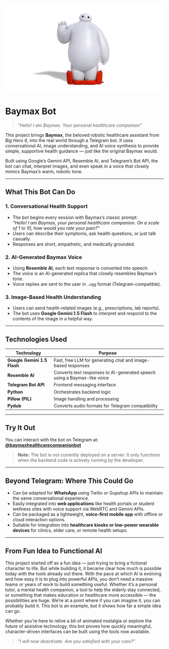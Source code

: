 ![Baymax Waving](./baymax.jpg)

# Baymax Bot

> _"Hello! I am Baymax. Your personal healthcare companion"_

This project brings **Baymax**, the beloved robotic healthcare assistant from *Big Hero 6*, into the real world through a Telegram bot. It uses conversational AI, image understanding, and AI voice synthesis to provide simple, supportive health guidance — just like the original Baymax would.

Built using Google’s Gemini API, Resemble AI, and Telegram’s Bot API, the bot can chat, interpret images, and even speak in a voice that closely mimics Baymax’s warm, robotic tone.

---

## What This Bot Can Do

### 1. Conversational Health Support
- The bot begins every session with Baymax’s classic prompt:  
  _"Hello! I am Baymax, your personal healthcare companion. On a scale of 1 to 10, how would you rate your pain?"_
- Users can describe their symptoms, ask health questions, or just talk casually.
- Responses are short, empathetic, and medically grounded.

### 2. AI-Generated Baymax Voice
- Using **Resemble AI**, each text response is converted into speech.
- The voice is an AI-generated replica that closely resembles Baymax’s tone.
- Voice replies are sent to the user in `.ogg` format (Telegram-compatible).

### 3. Image-Based Health Understanding
- Users can send health-related images (e.g., prescriptions, lab reports).
- The bot uses **Google Gemini 1.5 Flash** to interpret and respond to the contents of the image in a helpful way.

---

## Technologies Used

| Technology | Purpose |
|------------|---------|
| **Google Gemini 1.5 Flash** | Fast, free LLM for generating chat and image-based responses |
| **Resemble AI** | Converts text responses to AI-generated speech using a Baymax-like voice |
| **Telegram Bot API** | Frontend messaging interface |
| **Python** | Orchestrates backend logic |
| **Pillow (PIL)** | Image handling and processing |
| **Pydub** | Converts audio formats for Telegram compatibility |

---

## Try It Out

You can interact with the bot on Telegram at:  
**[@baymaxhealthcarecompanionbot](https://t.me/baymaxhealthcarecompanionbot)**

> **Note:** The bot is not currently deployed on a server. It only functions when the backend code is actively running by the developer.

---

## Beyond Telegram: Where This Could Go

- Can be adapted for **WhatsApp** using Twilio or Gupshup APIs to maintain the same conversational experience.  
- Easily integrated into **web applications** like health portals or student wellness sites with voice support via WebRTC and Gemini APIs.  
- Can be packaged as a lightweight, **voice-first mobile app** with offline or cloud interaction options.  
- Suitable for integration into **healthcare kiosks or low-power wearable devices** for clinics, elder care, or remote health setups.

---

## From Fun Idea to Functional AI

This project started off as a fun idea — just trying to bring a fictional character to life. But while building it, it became clear how much is possible today with the tools already out there. With the pace at which AI is evolving and how easy it is to plug into powerful APIs, you don’t need a massive teams or years of work to build something useful. Whether it’s a personal tutor, a mental health companion, a tool to help the elderly stay connected, or something that makes education or healthcare more accessible — the possibilities are huge. We’re at a point where if you can imagine it, you can probably build it. This bot is an example, but it shows how far a simple idea can go.

Whether you're here to relive a bit of animated nostalgia or explore the future of assistive technology, this bot proves how quickly meaningful, character-driven interfaces can be built using the tools now available.

> _"I will now deactivate. Are you satisfied with your care?"_
